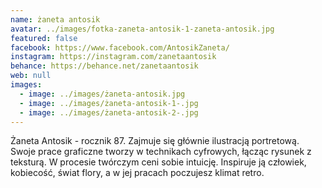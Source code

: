 ```yaml
---
name: żaneta antosik
avatar: ../images/fotka-zaneta-antosik-1-zaneta-antosik.jpg
featured: false
facebook: https://www.facebook.com/AntosikZaneta/
instagram: https://instagram.com/zanetaantosik
behance: https://behance.net/zanetaantosik
web: null
images:
  - image: ../images/żaneta-antosik.jpg
  - image: ../images/żaneta-antosik-1-.jpg
  - image: ../images/żaneta-antosik-2-.jpg
---
```


Żaneta Antosik - rocznik 87. Zajmuje się głównie ilustracją portretową. Swoje prace graficzne tworzy w technikach cyfrowych, łącząc rysunek z teksturą. W procesie twórczym ceni sobie intuicję. Inspiruje ją człowiek, kobiecość, świat flory, a w jej pracach poczujesz klimat retro.
